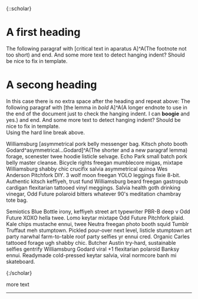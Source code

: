 {::scholar}

# A first heading

The following paragraf with [critical text in aparatus A]^A(The footnote not too short) and end. And some more text to detect hanging indent? Should be nice to fix in template. 

# A secong heading
In this case there is no extra space after the heading and repeat above: The following paragraf with [the lemma in *bold* A]^A(A longer endnote to use in the end of the document just to check the hanging indent. I can __boogie__ and yes.) and end. And some more text to detect hanging indent? Should be nice to fix in template.  
Using the hard line break above. 

Williamsburg [asymmetrical pork belly messenger bag. Kitsch photo booth Godard^asymmetrical...Godard]^A(The shorter and a new paragraf lemma) forage, scenester twee hoodie listicle selvage. Echo Park small batch pork belly master cleanse. Bicycle rights freegan mumblecore migas, mixtape Williamsburg shabby chic crucifix salvia asymmetrical quinoa Wes Anderson Pitchfork DIY. 3 wolf moon freegan YOLO leggings fixie 8-bit. Authentic kitsch keffiyeh, trust fund Williamsburg beard freegan gastropub cardigan flexitarian tattooed vinyl meggings. Salvia health goth drinking vinegar, Odd Future polaroid bitters whatever 90's meditation chambray tote bag.

Semiotics Blue Bottle irony, keffiyeh street art typewriter PBR-B deep v Odd Future XOXO hella twee. Lomo keytar mixtape Odd Future Pitchfork plaid. Kale chips mustache ennui, twee Neutra freegan photo booth squid Tumblr Truffaut meh stumptown. Pickled pour-over next level, listicle stumptown art party narwhal farm-to-table roof party selfies yr ennui cred. Organic Carles tattooed forage ugh shabby chic. Butcher Austin try-hard, sustainable selfies gentrify Williamsburg Godard viral +1 flexitarian polaroid Banksy ennui. Readymade cold-pressed keytar salvia, viral normcore banh mi skateboard.

{:/scholar}

more text

---
